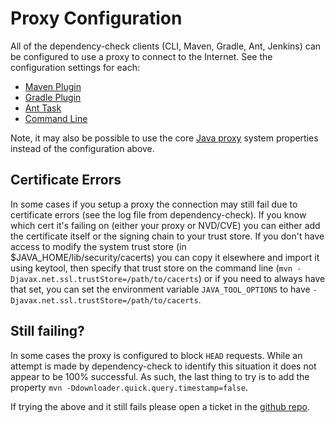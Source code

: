 Proxy Configuration
===================
All of the dependency-check clients (CLI, Maven, Gradle, Ant, Jenkins) can be configured
to use a proxy to connect to the Internet. See the configuration settings for each:

* [Maven Plugin](https://jeremylong.github.io/DependencyCheck/dependency-check-maven/configuration.html)
* [Gradle Plugin](https://jeremylong.github.io/DependencyCheck/dependency-check-gradle/configuration.html)
* [Ant Task](https://jeremylong.github.io/DependencyCheck/dependency-check-ant/configuration.html)
* [Command Line](https://jeremylong.github.io/DependencyCheck/dependency-check-cli/arguments.html)

Note, it may also be possible to use the core [Java proxy](https://docs.oracle.com/javase/8/docs/technotes/guides/net/proxies.html)
system properties instead of the configuration above.

Certificate Errors
------------------
In some cases if you setup a proxy the connection may still fail due to certificate
errors (see the log file from dependency-check). If you know which cert it's failing 
on (either your proxy or NVD/CVE) you can either add the certificate itself or the 
signing chain to your trust store. If you don't have access to modify the system 
trust store (in $JAVA_HOME/lib/security/cacerts) you can copy it elsewhere and 
import it using keytool, then specify that trust store on the command line 
(`mvn -Djavax.net.ssl.trustStore=/path/to/cacerts`) or if you need to always 
have that set, you can set the environment variable `JAVA_TOOL_OPTIONS` to have 
`-Djavax.net.ssl.trustStore=/path/to/cacerts`.

Still failing?
--------------
In some cases the proxy is configured to block `HEAD` requests. While an attempt
is made by dependency-check to identify this situation it does not appear to be
100% successful. As such, the last thing to try is to add the property 
`mvn -Ddownloader.quick.query.timestamp=false`.

If trying the above and it still fails please open a ticket in the 
[github repo](https://github.com/jeremylong/DependencyCheck/issues).